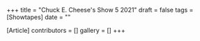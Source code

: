 +++
title = "Chuck E. Cheese's Show 5 2021"
draft = false
tags = [Showtapes]
date = ""

[Article]
contributors = []
gallery = []
+++